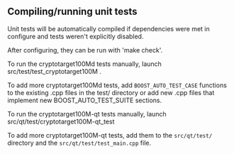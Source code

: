 Compiling/running unit tests
------------------------------------

Unit tests will be automatically compiled if dependencies were met in configure
and tests weren't explicitly disabled.

After configuring, they can be run with 'make check'.

To run the cryptotarget100Md tests manually, launch src/test/test_cryptotarget100M .

To add more cryptotarget100Md tests, add `BOOST_AUTO_TEST_CASE` functions to the existing
.cpp files in the test/ directory or add new .cpp files that
implement new BOOST_AUTO_TEST_SUITE sections.

To run the cryptotarget100M-qt tests manually, launch src/qt/test/cryptotarget100M-qt_test

To add more cryptotarget100M-qt tests, add them to the `src/qt/test/` directory and
the `src/qt/test/test_main.cpp` file.
